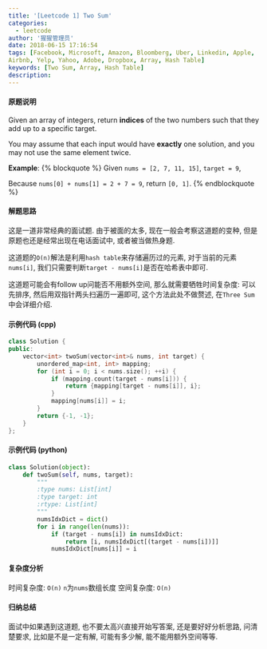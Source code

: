 ```yaml
---
title: '[Leetcode 1] Two Sum'
categories:
  - leetcode
author: '猩猩管理员'
date: 2018-06-15 17:16:54
tags: [Facebook, Microsoft, Amazon, Bloomberg, Uber, Linkedin, Apple,
Airbnb, Yelp, Yahoo, Adobe, Dropbox, Array, Hash Table]
keywords: [Two Sum, Array, Hash Table]
description:
---
```

#### 原题说明
Given an array of integers, return **indices** of the two numbers such that they add up to a specific target.

You may assume that each input would have **exactly** one solution, and you may not use the same element twice.

**Example**:
{% blockquote %}
Given `nums = [2, 7, 11, 15]`, `target = 9`,

Because `nums[0] + nums[1] = 2 + 7 = 9`,
return `[0, 1]`.
{% endblockquote %}

#### 解题思路
这是一道非常经典的面试题. 由于被面的太多, 现在一般会考察这道题的变种, 但是原题也还是经常出现在电话面试中, 或者被当做热身题.

这道题的`O(n)`解法是利用`hash table`来存储遍历过的元素, 对于当前的元素`nums[i]`, 我们只需要判断`target - nums[i]`是否在哈希表中即可.

这道题可能会有follow up问能否不用额外空间, 那么就需要牺牲时间复杂度: 可以先排序, 然后用双指针两头扫遍历一遍即可, 这个方法此处不做赘述, 在`Three Sum`中会详细介绍.

#### 示例代码 (cpp)
```cpp
class Solution {
public:
    vector<int> twoSum(vector<int>& nums, int target) {
        unordered_map<int, int> mapping;
        for (int i = 0; i < nums.size(); ++i) {
            if (mapping.count(target - nums[i])) {
                return {mapping[target - nums[i]], i};
            }
            mapping[nums[i]] = i;
        }
        return {-1, -1};
    }
};
```

#### 示例代码 (python)
```python
class Solution(object):
    def twoSum(self, nums, target):
        """
        :type nums: List[int]
        :type target: int
        :rtype: List[int]
        """
        numsIdxDict = dict()
        for i in range(len(nums)):
            if (target - nums[i]) in numsIdxDict:
                return [i, numsIdxDict[(target - nums[i])]]
            numsIdxDict[nums[i]] = i
```

#### 复杂度分析
时间复杂度: `O(n)` `n`为`nums`数组长度
空间复杂度: `O(n)`

#### 归纳总结
面试中如果遇到这道题, 也不要太高兴直接开始写答案, 还是要好好分析思路, 问清楚要求, 比如是不是一定有解, 可能有多少解, 能不能用额外空间等等.
